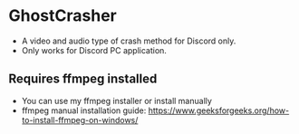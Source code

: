 # GhostCrasher
- A video and audio type of crash method for Discord only.
- Only works for Discord PC application.
## Requires ffmpeg installed
- You can use my ffmpeg installer or install manually
- ffmpeg manual installation guide: https://www.geeksforgeeks.org/how-to-install-ffmpeg-on-windows/
